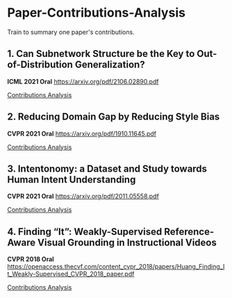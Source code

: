 # Paper-Contributions-Analysis
Train to summary one paper's contributions.

## 1. Can Subnetwork Structure be the Key to Out-of-Distribution Generalization?
**ICML 2021 Oral** <https://arxiv.org/pdf/2106.02890.pdf>

[Contributions Analysis](papers/Can_Subnetwork_Structure_be_the_Key_to_Out-of-Distribution_Generalization.md)

## 2. Reducing Domain Gap by Reducing Style Bias
**CVPR 2021 Oral** <https://arxiv.org/pdf/1910.11645.pdf>

[Contributions Analysis](papers/Reducing_Domain_Gap_by_Reducing_Style_Bias.md)

## 3. Intentonomy: a Dataset and Study towards Human Intent Understanding
**CVPR 2021 Oral** <https://arxiv.org/pdf/2011.05558.pdf>

[Contributions Analysis](papers/Intentonomy:_a_Dataset_and_Study_towards_Human_Intent_Understanding.md)

## 4. Finding “It”: Weakly-Supervised Reference-Aware Visual Grounding in Instructional Videos
**CVPR 2018 Oral** <https://openaccess.thecvf.com/content_cvpr_2018/papers/Huang_Finding_It_Weakly-Supervised_CVPR_2018_paper.pdf>

[Contributions Analysis](papers/Finding_It:_Weakly-Supervised_Reference-Aware_Visual_Grounding_in_Instructional_Videos.md)